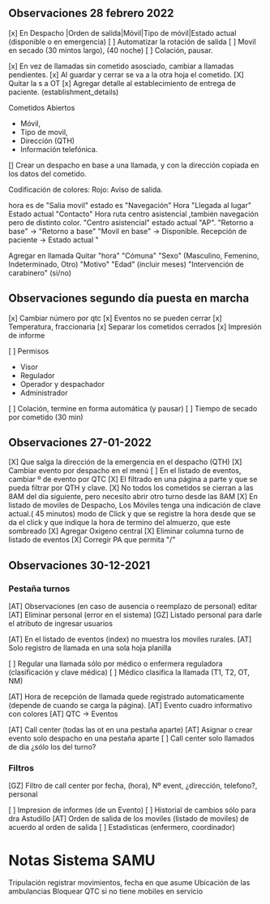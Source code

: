 ## Observaciones 28 febrero 2022

[x] En Despacho |Orden de salida|Móvil|Tipo de móvil|Estado actual (disponible o en emergencia)
[ ] Automatizar la rotación de salida
[ ] Movil en secado (30 mintos largo), (40 noche) 
[ ] Colación, pausar.

[x] En vez de llamadas sin cometido asosciado, cambiar a llamadas pendientes.
[x] Al guardar y cerrar se va a la otra hoja el cometido.
[X] Quitar la s a OT
[x] Agregar detalle al establecimiento de entrega de paciente. (establishment_details)

Cometidos Abiertos
- Móvil,
- Tipo de movil,
- Dirección (QTH)
- Información telefónica.

[] Crear un despacho en base a una llamada, y con la dirección copiada en los datos del cometido.

Codificación de colores:
Rojo: Aviso de salida.

hora es de "Salia movil" estado es "Navegación"
Hora "Llegada al lugar" Estado actual "Contacto"
Hora ruta centro asistencial ,también navegación pero de distinto color.
"Centro asistencial" estado actual "AP".
"Retorno a base" -> "Retorno a base"
"Movil en base" -> Disponible.
Recepción de paciente -> Estado actual "

Agregar en llamada 
Quitar "hora"
"Cómuna"
"Sexo" (Masculino, Femenino, Indeterminado, Otro)
"Motivo"
"Edad" (incluir meses)
"Intervención de carabinero" (si/no)


## Observaciones segundo día puesta en marcha
[x] Cambiar número por qtc
[x] Eventos no se pueden cerrar
[x] Temperatura, fraccionaria
[x] Separar los cometidos cerrados
[x] Impresión de informe

[ ] Permisos 
- Visor
- Regulador
- Operador y despachador
- Administrador

[ ] Colación, termine en forma automática (y pausar)
[ ] Tiempo de secado por cometido (30 min)


## Observaciones 27-01-2022
[X] Que salga la dirección de la emergencia en el despacho (QTH)
[X] Cambiar evento por despacho en el menú
[ ] En el listado de eventos, cambiar º de evento por QTC
[X] El filtrado en una página a parte y que se pueda filtrar por QTH y clave.
[X] No todos los cometidos se cierran a las 8AM del día siguiente, pero necesito abrir otro turno desde las 8AM
[X] En listado de moviles de Despacho, Los Móviles tenga una indicación de clave actual.( 45 minutos) modo de Click y que se registre la hora desde que se da el click y que indique la hora de termino del almuerzo, que este sombreado
[X] Agregar Oxigeno central
[X] Eliminar columna turno de listado de eventos
[X] Corregir PA que permita "/"


## Observaciones 30-12-2021
### Pestaña turnos
[AT] Observaciones (en caso de ausencia o reemplazo de personal) editar
[AT] Eliminar personal (error en el sistema)
[GZ] Listado personal para darle el atributo de ingresar usuarios

[AT] En el listado de eventos (index) no muestra los moviles rurales.
[AT] Solo registro de llamada en una sola hoja planilla

[ ] Regular una llamada sólo por médico o enfermera reguladora (clasificación y clave médica)
[ ] Médico clasifica la llamada (T1, T2, OT, NM)

[AT] Hora de recepción de llamada quede registrado automaticamente (depende de cuando se carga la página).
[AT] Evento cuadro informativo con colores
[AT] QTC -> Eventos

[AT] Call center (todas las ot en una pestaña aparte)
[AT] Asignar o crear evento solo despacho en una pestaña aparte
[ ] Call center solo llamados de dia ¿sólo los del turno?

### Filtros 
[GZ] Filtro de call center por fecha, (hora), Nº event, ¿dirección, telefono?, personal

[ ] Impresion de informes (de un Evento)
[ ] Historial de cambios sólo para dra Astudillo
[AT] Orden de salida de los moviles (listado de moviles) de acuerdo al orden de salida
[ ] Estadisticas (enfermero, coordinador)

# Notas Sistema SAMU
Tripulación registrar movimientos, fecha en que asume
Ubicación de las ambulancias
Bloquear QTC si no tiene mobiles en servicio
